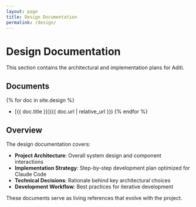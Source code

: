 ```yaml
---
layout: page
title: Design Documentation
permalink: /design/
---
```


# Design Documentation

This section contains the architectural and implementation plans for Aditi.

## Documents

{% for doc in site.design %}
- [{{ doc.title }}]({{ doc.url | relative_url }})
{% endfor %}

## Overview

The design documentation covers:

- **Project Architecture**: Overall system design and component interactions
- **Implementation Strategy**: Step-by-step development plan optimized for Claude Code
- **Technical Decisions**: Rationale behind key architectural choices
- **Development Workflow**: Best practices for iterative development

These documents serve as living references that evolve with the project.